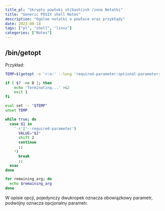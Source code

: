 ```yaml
---
title_pl: "Skrypty powłoki sh|bash|zsh /inne Notatki"
title: "Generic POSIX shell Notes"
description: "Ogólne notatki o powłoce oraz przykłądy"
date: 2023-08-18
tags: ["pl", "shell", "linux"]
categories: ["Notes"]
---
```


## /bin/getopt

Przykład:

```sh
TEMP=$(getopt -o 'r:o:' --long 'required-parameter:optional-parameter::' -n 'ProcessLoadedLib.sh' -- "$@")

if [ $? -ne 0 ]; then
	echo 'Terminating...' >&2
	exit 1
fi

eval set -- "$TEMP"
unset TEMP

while true; do
  case $1 in
    '-r'|'--required-parameter')
      VALUE="$2"
      shift 2
      continue
      ;;
    *)
      break
      ;;
  esac
done

for remaining_arg; do
  echo $remaining_arg
done

```

W opisie opcji, pojedynczy dwukropek oznacza obowiązkowy parametr, podwójny oznacza opcjonalny parametr.

